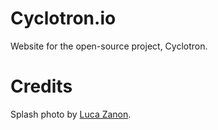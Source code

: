
# Cyclotron.io

Website for the open-source project, Cyclotron.  

# Credits

Splash photo by [Luca Zanon](https://unsplash.com/photos/X0OoHrPvgXE).
